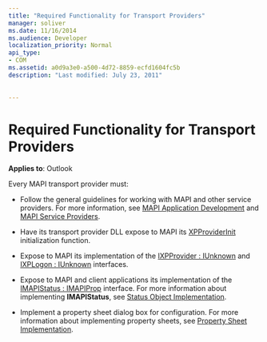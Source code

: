 ```yaml
---
title: "Required Functionality for Transport Providers"
manager: soliver
ms.date: 11/16/2014
ms.audience: Developer
localization_priority: Normal
api_type:
- COM
ms.assetid: a0d9a3e0-a500-4d72-8859-ecfd1604fc5b
description: "Last modified: July 23, 2011"
 
 
---
```


# Required Functionality for Transport Providers

  
  
**Applies to**: Outlook 
  
Every MAPI transport provider must:
  
- Follow the general guidelines for working with MAPI and other service providers. For more information, see [MAPI Application Development](mapi-application-development.md) and [MAPI Service Providers](mapi-service-providers.md).
    
- Have its transport provider DLL expose to MAPI its [XPProviderInit](xpproviderinit.md) initialization function. 
    
- Expose to MAPI its implementation of the [IXPProvider : IUnknown](ixpprovideriunknown.md) and [IXPLogon : IUnknown](ixplogoniunknown.md) interfaces. 
    
- Expose to MAPI and client applications its implementation of the [IMAPIStatus : IMAPIProp](imapistatusimapiprop.md) interface. For more information about implementing **IMAPIStatus**, see [Status Object Implementation](status-object-implementation.md). 
    
- Implement a property sheet dialog box for configuration. For more information about implementing property sheets, see [Property Sheet Implementation](property-sheet-implementation.md).
    

